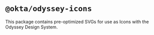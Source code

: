 # `@okta/odyssey-icons`

This package contains pre-optimized SVGs for use as Icons with the Odyssey Design System.
